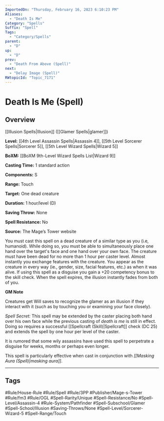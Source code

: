 ```yaml
---
ImportedOn: "Thursday, February 16, 2023 6:10:23 PM"
Aliases:
  - "Death Is Me"
Category: "Spells"
Suffix: "Spell"
Tags:
  - "Category/Spells"
parent:
  - "D"
up:
  - "D"
prev:
  - "Death From Above (Spell)"
next:
  - "Delay Image (Spell)"
RWtopicId: "Topic_7171"
---
```

# Death Is Me (Spell)
## Overview
[[Illusion Spells|Illusion]] ([[Glamer Spells|glamer]])

**Level:** [[4th Level Assassin Spells|Assassin 4]], [[5th Level Sorcerer Spells|Sorcerer 5]], [[5th Level Wizard Spells|Wizard 5]]

**BoXM:** [[BoXM 9th-Level Wizard Spells List|Wizard 9]]

**Casting Time:** 1 standard action

**Components:** S

**Range:** Touch

**Target:** One dead creature

**Duration:** 1 hour/level (D)

**Saving Throw:** None

**Spell Resistance:** No

**Source:** The Mage’s Tower website

You must cast this spell on a dead creature of a similar type as you (i.e, humanoid). While doing so, you must be able to simultaneously place one hand over the target's face and one hand over your own face. The creature must have been dead for no more than 1 hour per caster level. Almost instantly you exchange features with the creature. You appear as the creature in every way (ie., gender, size, facial features, etc.) as when it was alive. If using this spell as a disguise you gain a +20 competency bonus to the skill check. When the spell expires, the illusion instantly fades from both of you.

**GM Note**

Creatures get Will saves to recognize the glamer as an illusion if they interact with it (such as by touching you or examining your face closely).

*Spell Secret:* This spell may be extended by the caster placing both hand over his own face while the previous casting of *death is me* is still in effect. Doing so requires a successful [[Spellcraft (Skill)|Spellcraft]] check (DC 25) and extends the spell by one hour per level of the caster.

It is rumored that some wily assassins have used this spell to perpetrate a disguise for weeks, months or perhaps even longer.

This spell is particularly effective when cast in conjunction with *[[Masking Aura (Spell)|masking aura]]*.


---
## Tags
#Rule/House-Rule #Rule/Spell #Rule/3PP #Publisher/Mage-s-Tower #Rule/fm3 #Rule/OGL #Spell-Rarity/Unique #Spell-Resistance/No #Spell-Level/Assassin-4 #Rule-System/Pathfinder #Spell-Subschool/Glamer #Spell-School/Illusion #Saving-Throws/None #Spell-Level/Sorcerer-Wizard-5 #Spell-Range/Touch

